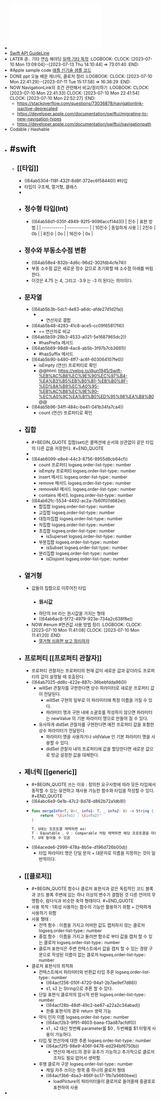 - ![20230710_Swift.pdf](../assets/20230710_Swift_1688947962535_0.pdf)
- [Swift API GuideLine](https://www.swift.org/documentation/api-design-guidelines/#conventions)
- LATER 킁.. 기타 연습 해야딩 [일렉 기타 독학](https://www.youtube.com/watch?v=ZLgDLccbj1w)
  :LOGBOOK:
  CLOCK: [2023-07-10 Mon 13:09:04]--[2023-07-13 Thu 14:10:44] =>  73:01:40
  :END:
- #Apple sample code [애플 신기술 샘플 코드](https://developer.apple.com/sample-code/wwdc/2020/)
- DONE ppt 오늘 배운 제너릭, 클로저 정리
  :LOGBOOK:
  CLOCK: [2023-07-10 Mon 22:41:29]--[2023-07-11 Tue 15:17:58] =>  16:36:29
  :END:
- NOW NavigationLink의 조건 관련해서 비교/정리하기
  :LOGBOOK:
  CLOCK: [2023-07-10 Mon 22:41:33]
  CLOCK: [2023-07-10 Mon 22:41:54]
  CLOCK: [2023-07-10 Mon 22:52:27]
  :END:
	- https://stackoverflow.com/questions/73036878/navigationlink-isactive-deprecated
	- https://developer.apple.com/documentation/swiftui/migrating-to-new-navigation-types
	- https://developer.apple.com/documentation/swiftui/navigationpath
- Codable / Hashable
- # #swift
	- ## [[타입]]
		- ((64ab5304-118f-432f-8d8f-372ec6f58440)) #타입
		- 타입이 구조체, 열거형, 클래스
		-
		- ## 정수형 타입(Int)
			- ((64ab58d1-035f-4949-92f5-9096accf14d3))
			  | 진수      | 표현 방법  | 
			  | ----------- | ----------- |
			  | 10진수      | 동일하게 사용      |
			  | 2진수   | 0b        |
			  | 8진수   | 0o        |
			  | 16진수   | 0x        |
		- ## 정수와 부동소수점 변환
			- ((64ab58e4-832b-4d6c-96d2-302fdb4cfe74))
			- 부동 소수점 값은 새로운 정수 값으로 초기화할 때 소수점 아래를 버림한다.
			- 이것은 4.75 는 4, 그리고 -3.9 는 -3 이 된다는 의미이다.
		- ## 문자열
			- ((64ab5b3b-5dc1-4e83-a6dc-afde27d1d2fa))
				- + 연산자로 결합
			- ((64ab5b48-4283-41c8-ace5-cc09f65817f4))
				- == 연산자로 비교
			- ((64ab5b59-28b3-4533-a021-5e1687965dc2))
				- #hasPrefix 메서드
			- ((64ab5b69-98d8-4ac8-ab5b-3f97b7cb3681))
				- #hasSuffix 메서드
			- ((64ab5b90-b480-4ff7-ac6f-603064107fe0))
				- isEmpty (연산) 프로퍼티로 확인
				- @@html: https://velog.io/@un1945/Swift-%EB%AC%B8%EC%9E%90%EC%97%B4-%EA%B3%B5%EB%B0%B1-%EB%B0%8F-%ED%8A%B9%EC%A0%95-%EB%AC%B8%EC%9E%90-%EC%A0%9C%EA%B1%B0%ED%95%98%EA%B8%B0 @@
			- ((64ab5b96-34ff-484c-be41-041b34fa7ca4))
				- count (연산) 프로퍼티로 확인
		- ## 집합
			- #+BEGIN_QUOTE
			  집합(set)은 콜렉션에 순서와 상관없이 같은 타입의 다른 값을 저장한다.
			  #+END_QUOTE
			-
			- ((64ab6099-e8e4-44c3-8756-8955d8cb64cf))
				- count 프로퍼티 
				  logseq.order-list-type:: number
				- isEmpty 프로퍼티
				  logseq.order-list-type:: number
				- insert 메서드
				  logseq.order-list-type:: number
				- remove 메서드
				  logseq.order-list-type:: number
				- removeAll 메서드
				  logseq.order-list-type:: number
				- contains 메서드
				  logseq.order-list-type:: number
			- ((64ab62fc-5534-4492-ac2a-7b60f07d682e))
				- 합집합
				  logseq.order-list-type:: number
				- 교집합
				  logseq.order-list-type:: number
				- 대칭차집합
				  logseq.order-list-type:: number
				- 차집합
				  logseq.order-list-type:: number
				- 초집합
				  logseq.order-list-type:: number
					- isSuperset
					  logseq.order-list-type:: number
				- 부분집합
				  logseq.order-list-type:: number
					- isSubset
					  logseq.order-list-type:: number
				- 분리집합
				  logseq.order-list-type:: number
					- isDisjoint
					  logseq.order-list-type:: number
		- ## 열거형
			- 값들의 집합으로 이루어진 타입
				- ### 원시값
				- 하단의 Int 라는 원시값을 가지는 형태
				- ((64ab6ac8-5f72-4979-923e-734a2c638f8e))
			- NOW #enum #연관값 사용 방법 정리
			  :LOGBOOK:
			  CLOCK: [2023-07-10 Mon 11:41:08]
			  CLOCK: [2023-07-10 Mon 11:41:20]
			  :END:
				- [열거형 심화편 보고 정리하자](https://babbab2.tistory.com/117)
		- ## 프로퍼티 [[프로퍼티 관찰자]]
			- 프로퍼티 관찰자는 프로퍼티의 현재 값이 새로운 값과 같더라도 프로퍼티의 값이 설정될 때 호출된다.
			- ((64ab7025-dd8c-422e-887c-36bebfdda960))
				- willSet 관찰자를 구현한다면 상수 파라미터로 새로운 프로퍼티 값이 전달된다.
					- willSet 구현의 일부로 이 파라미터에 특정 이름을 가질 수 있다.
					- 파라미터 명과 구현 내에 소괄호를 작성하지 않으면 파라미터는 newValue 의 기본 파라미터 명으로 만들어 질 수 있다.
				- 유사하게 didSet 관찰자를 구현한다면 예전 프로퍼티 값을 포함한 상수 파라미터가 전달된다.
					- 파라미터 명을 사용하거나 oldValue 인 기본 파라미터 명을 사용할 수 있다.
					- didSet 관찰자 내의 프로퍼티에 값을 할당한다면 새로운 값으로 방금 설정한 값을 대체한다.
		- ## 제너릭 [[generic]]
			- #+BEGIN_QUOTE
			  쓰는 이유 : 
			  정의한 요구사항에 따라 모든 타입에서 동작할 수 있는 유연하고 재사용 가능한 함수와 타입을 작성할 수 있다.
			  #+END_QUOTE
			- ((64abc6e9-0e1b-47c2-8d78-d862b72a1db9))
			- ```swift
			  func mergeInfo<T, U>(_ info1: T, _ info2: U) -> String {
			      return "\(info1) : \(info2)"
			  }
			  
			  T, U에는 프로토콜 채택하면 ex)
			  T : Equatable , U : Comparable 처럼 채택하면 해당 프로토콜을 따르는 타입만
			  T, U에 들어올 수 있음
			  
			  ```
			- ((64acede6-2999-478a-8b5e-d196d726b00d))
				- 타입 파라미터 명은 단일 문자 + 대문자로 이름을 지정하는 것이 일반적이다.
		- ## [[클로저]]
			- #+BEGIN_QUOTE
			  함수나 클로저 표현식과 같은 독립적인 코드 블록과 코드 블록 주변에 있는 하나 이상의 변수가 결합된 것
			  다른 언어의 무명함수, 람다식과 비슷한 축약 형태이다.
			  #+END_QUOTE
			- 사용 목적 : 1회성 사용하는 함수의 기능만 활용하기 위함 + 간략하게 사용하기 위함
			- 사용 형태 :
				- 전역 함수 : 이름을 가지고 어떠한 값도 캡처하지 않는 클로저
				  logseq.order-list-type:: number
				- 중첩 함수 : 이름을 가지고 둘러싼 함수로 부터 값을 캡처 할 수 있는 클로저
				  logseq.order-list-type:: number
				- 클로저 표현식은 주변 컨텍스트에서 값을 캡처 할 수 있는 경량 구문으로 작성된 이름이 없는 클로저
				  logseq.order-list-type:: number
			- 클로저 표현식의 최적화
				- 컨텍스트에서 파라미터와 반환값 타입 추론
				  logseq.order-list-type:: number
					- ((64acf256-010f-4720-94a1-2b7ae9ef7d86))
					- s1, s2 는 String으로 추론 할 수 있다.
				- 단일 표현식 클로저의 암시적 반환
				  logseq.order-list-type:: number
					- ((64acf28b-48df-49c2-be67-a22a2c34abad))
					- 한줄 표현식의 경우 return 생략 가능
				- 약식 인자 이름
				  logseq.order-list-type:: number
					- ((64acf2b3-9f91-4603-baea-f3ad87acfdf0))
					- s1 , s2 대신 첫번째 parameter를 $0 , 두번째를 $1 이렇게 사용이 가능하다.
				- 타입 및 연산자에 대한 추론
				  logseq.order-list-type:: number
					- ((64acf2f5-98e9-406f-9478-ed294bf6750b))
						- 연산자 메서드의 경우 유추가 가능하고 추가적으로 클로저 조차도 필요 없어서 생략함.
				- 후행 클로저 구문
				  logseq.order-list-type:: number
					- 제일 자주 쓰이는 항목 중 하나의 클로저 형태
					- ((64acf3b6-4ba3-466f-bc17-1fb7a5660bee))
						- loadPicture의 파라미터들이 클로저로 들어올때 중괄호로 표현하여 사용
-